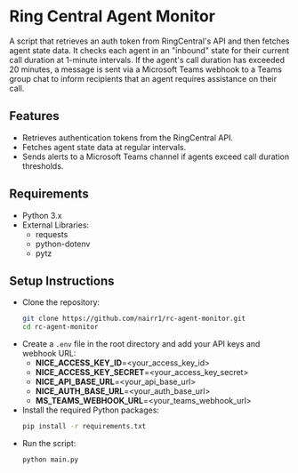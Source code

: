 
# Ring Central Agent Monitor

A script that retrieves an auth token from RingCentral's API and then fetches agent state data. It checks each agent in an "inbound" state for their current call duration at 1-minute intervals. If the agent's call duration has exceeded 20 minutes, a message is sent via a Microsoft Teams webhook to a Teams group chat to inform recipients that an agent requires assistance on their call.

## Features
- Retrieves authentication tokens from the RingCentral API.
- Fetches agent state data at regular intervals.
- Sends alerts to a Microsoft Teams channel if agents exceed call duration thresholds.

## Requirements
- Python 3.x
- External Libraries:
  - requests
  - python-dotenv
  - pytz

## Setup Instructions
- Clone the repository:
   ```bash
   git clone https://github.com/nairr1/rc-agent-monitor.git
   cd rc-agent-monitor
- Create a ```.env``` file in the root directory and add your API keys and webhook URL:
   - **NICE_ACCESS_KEY_ID**=<your_access_key_id>
   - **NICE_ACCESS_KEY_SECRET**=<your_access_key_secret>
   - **NICE_API_BASE_URL**=<your_api_base_url>
   - **NICE_AUTH_BASE_URL**=<your_auth_base_url>
   - **MS_TEAMS_WEBHOOK_URL**=<your_teams_webhook_url>
- Install the required Python packages:
   ```bash
   pip install -r requirements.txt
- Run the script:
   ```bash
   python main.py